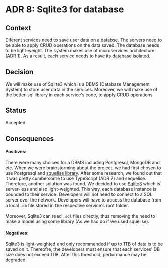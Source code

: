 # ADR 8: Sqlite3 for database
## Context
Diferent services need to save user data on a databse. The servers need to be able to apply CRUD operations on the data saved. The database needs to be light-weight. The system makes use of microservices architecture (ADR 1). As a result, each service needs to have its database isolated.
</br>
## Decision
We will make use of Sqlite3 which is a DBMS (Database Management System) to store user data in the services. Moreover, we will make use of the better-sql library in each service's code, to apply CRUD operations
</br>
## Status
Accepted
</br>
## Consequences
#### Positives:
There were many choices for a DBMS including Postgresql, MongoDB and etc. When we were brainstorming about the project, we had first chosen to use Postgresql and [squelise library](https://sequelize.org/). After some research, we found out that it was pretty cumbersome to use TypeScript (ADR 7) and sequelise. Therefore, another solution was found. We decided to use [Sqlite3](https://www.sqlite.org/index.html) which is server-less and also light-weighted. This way, each database instance is bounded to their service. Developers will not need to connect to a SQL server over the network. Developers will have to access the database from a local <code>.db</code> file stored in the respective service's root folder.
</br>
</br>
Moreover, Sqlite3 can read <code>.sql</code> files directly, thus removing the need to make a model using some library (As we had do if we used squelise).
</br>
#### Negatives:
Sqlite3 is light-weighted and only recommended if up to 1TB of data is to be saved on it. Thereofre, the developers must ensure that each services' DB size does not exceed 1TB. After this threshold, performance may be degraded.